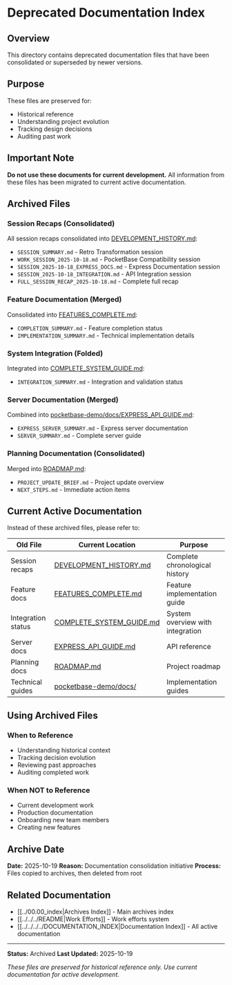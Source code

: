# Deprecated Documentation Index

## Overview
This directory contains deprecated documentation files that have been consolidated or superseded by newer versions.

## Purpose
These files are preserved for:
- Historical reference
- Understanding project evolution
- Tracking design decisions
- Auditing past work

## Important Note
**Do not use these documents for current development.**
All information from these files has been migrated to current active documentation.

## Archived Files

### Session Recaps (Consolidated)
All session recaps consolidated into [DEVELOPMENT_HISTORY.md](../../../../DEVELOPMENT_HISTORY.md):
- `SESSION_SUMMARY.md` - Retro Transformation session
- `WORK_SESSION_2025-10-18.md` - PocketBase Compatibility session
- `SESSION_2025-10-18_EXPRESS_DOCS.md` - Express Documentation session
- `SESSION_2025-10-18_INTEGRATION.md` - API Integration session
- `FULL_SESSION_RECAP_2025-10-18.md` - Complete full recap

### Feature Documentation (Merged)
Consolidated into [FEATURES_COMPLETE.md](../../../../FEATURES_COMPLETE.md):
- `COMPLETION_SUMMARY.md` - Feature completion status
- `IMPLEMENTATION_SUMMARY.md` - Technical implementation details

### System Integration (Folded)
Integrated into [COMPLETE_SYSTEM_GUIDE.md](../../../../COMPLETE_SYSTEM_GUIDE.md):
- `INTEGRATION_SUMMARY.md` - Integration and validation status

### Server Documentation (Merged)
Combined into [pocketbase-demo/docs/EXPRESS_API_GUIDE.md](../../../../pocketbase-demo/docs/EXPRESS_API_GUIDE.md):
- `EXPRESS_SERVER_SUMMARY.md` - Express server documentation
- `SERVER_SUMMARY.md` - Complete server guide

### Planning Documentation (Consolidated)
Merged into [ROADMAP.md](../../../../ROADMAP.md):
- `PROJECT_UPDATE_BRIEF.md` - Project update overview
- `NEXT_STEPS.md` - Immediate action items

## Current Active Documentation

Instead of these archived files, please refer to:

| Old File | Current Location | Purpose |
|----------|------------------|---------|
| Session recaps | [DEVELOPMENT_HISTORY.md](../../../../DEVELOPMENT_HISTORY.md) | Complete chronological history |
| Feature docs | [FEATURES_COMPLETE.md](../../../../FEATURES_COMPLETE.md) | Feature implementation guide |
| Integration status | [COMPLETE_SYSTEM_GUIDE.md](../../../../COMPLETE_SYSTEM_GUIDE.md) | System overview with integration |
| Server docs | [EXPRESS_API_GUIDE.md](../../../../pocketbase-demo/docs/EXPRESS_API_GUIDE.md) | API reference |
| Planning docs | [ROADMAP.md](../../../../ROADMAP.md) | Project roadmap |
| Technical guides | [pocketbase-demo/docs/](../../../../pocketbase-demo/docs/) | Implementation guides |

## Using Archived Files

### When to Reference
- Understanding historical context
- Tracking decision evolution
- Reviewing past approaches
- Auditing completed work

### When NOT to Reference
- Current development work
- Production documentation
- Onboarding new team members
- Creating new features

## Archive Date
**Date:** 2025-10-19
**Reason:** Documentation consolidation initiative
**Process:** Files copied to archives, then deleted from root

## Related Documentation
- [[../00.00_index|Archives Index]] - Main archives index
- [[../../../README|Work Efforts]] - Work efforts system
- [[../../../../DOCUMENTATION_INDEX|Documentation Index]] - All active documentation

---

**Status:** Archived
**Last Updated:** 2025-10-19

*These files are preserved for historical reference only. Use current documentation for active development.*

